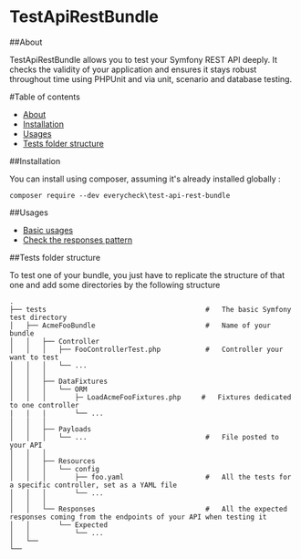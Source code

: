TestApiRestBundle
=================

##About


TestApiRestBundle allows you to test your Symfony REST API deeply. It checks the validity of your application and ensures it stays robust throughout time using PHPUnit and via unit, scenario and database testing.

#Table of contents

* [About](#about)
* [Installation](#installation)
* [Usages](#usages)
* [Tests folder structure](#tests-folder-structure)


##Installation


You can install using composer, assuming it's already installed globally : 

```
composer require --dev everycheck\test-api-rest-bundle
```

##Usages

* [Basic usages](Doc/SIMPLE_USAGE.md)
* [Check the responses pattern](Doc/PATTERN_USAGE.md)


##Tests folder structure

To test one of your bundle, you just have to replicate the structure of that one and add some directories by the following structure

    .
    ├── tests                                       #   The basic Symfony test directory
    │   ├── AcmeFooBundle                           #   Name of your bundle
    │   │   ├── Controller                          
    │   │   │   ├── FooControllerTest.php           #   Controller your want to test
    │   │   │   └── ...                                    
    │   │   │
    │   │   ├── DataFixtures                        
    │   │   │   └── ORM                             
    │   │   │       ├─ LoadAcmeFooFixtures.php     #   Fixtures dedicated to one controller   
    |   |   |       └── ...
    │   │   │                                       
    │   │   ├── Payloads                            
    │   │   │   └── ...                             #   File posted to your API
    │   │   │                                       
    │   │   ├── Resources                           
    │   │   │   └── config                          
    │   │   │       ├── foo.yaml                    #   All the tests for a specific controller, set as a YAML file
    │   │   │       └── ...                    
    │   │   │   
    │   │   └── Responses                           #   All the expected responses coming from the endpoints of your API when testing it
    │   │       └── Expected
    │   │           └── ...
    │   └──
    └──

